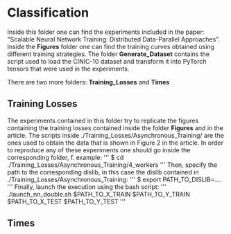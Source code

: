 # Classification
Inside this folder one can find the experiments included in the paper: "Scalable Neural Network Training: Distributed Data-Parallel Approaches". 
Inside the **Figures** folder one can find the training curves obtained using different training strategies. The folder **Generate_Dataset** contains the script used to load the CINIC-10 dataset and transform it 
into PyTorch tensors that were used in the experiments. 

There are two more folders: **Training_Losses** and **Times**

## Training Losses
The experiments contained in this folder try to replicate the figures containing the training losses contained inside the folder **Figures** and in the article. The scripts inside ./Training_Losses/Asynchronous_Training/ are the ones used to obtain the data that is shown in Figure 2 in the article. 
In order to reproduce any of these experiments one should go inside the corresponding folder, f. example:
'''
$ cd ./Training_Losses/Asynchronous_Training/4_workers
'''
Then, specify the path to the corresponding dislib, in this case the dislib contained in ./Training_Losses/Asynchronous_Training:
'''
$ export PATH_TO_DISLIB=....
'''
Finally, launch the execution using the bash script:
'''
./launch_nn_double.sh $PATH_TO_X_TRAIN $PATH_TO_Y_TRAIN $PATH_TO_X_TEST $PATH_TO_Y_TEST
'''
## Times
